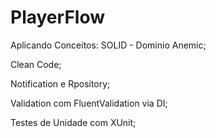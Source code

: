 # PlayerFlow

Aplicando Conceitos:
SOLID -  Dominio Anemic;


Clean Code; 


Notification e Rpository;


Validation com FluentValidation via DI;


Testes de Unidade com XUnit;
